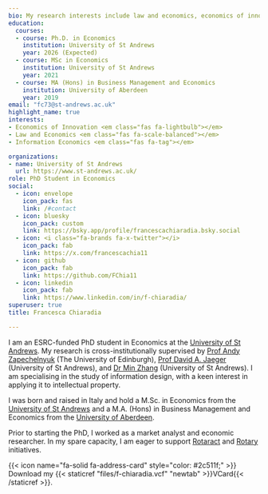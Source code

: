 ```yaml
---
bio: My research interests include law and economics, economics of innovation, and information economics.
education:
  courses:
  - course: Ph.D. in Economics
    institution: University of St Andrews
    year: 2026 (Expected)
  - course: MSc in Economics
    institution: University of St Andrews
    year: 2021
  - course: MA (Hons) in Business Management and Economics
    institution: University of Aberdeen
    year: 2019
email: "fc73@st-andrews.ac.uk"
highlight_name: true
interests:
- Economics of Innovation <em class="fas fa-lightbulb"></em>
- Law and Economics <em class="fas fa-scale-balanced"></em>
- Information Economics <em class="fas fa-tag"></em>

organizations:
- name: University of St Andrews
  url: https://www.st-andrews.ac.uk/
role: PhD Student in Economics
social:
  - icon: envelope
    icon_pack: fas
    link: /#contact
  - icon: bluesky
    icon_pack: custom
    link: https://bsky.app/profile/francescachiaradia.bsky.social
  - icon: <i class="fa-brands fa-x-twitter"></i>
    icon_pack: fab
    link: https://x.com/francescachia11
  - icon: github
    icon_pack: fab
    link: https://github.com/FChia11
  - icon: linkedin
    icon_pack: fab
    link: https://www.linkedin.com/in/f-chiaradia/
superuser: true
title: Francesca Chiaradia

---
```


I am an ESRC-funded PhD student in Economics at the [University of St Andrews](https://www.st-andrews.ac.uk/). My research is cross-institutionally supervised by [Prof Andy Zapechelnyuk](https://www.ed.ac.uk/profile/professor-andy-zapechelnyuk) (The University of Edinburgh), [Prof David A. Jaeger](https://risweb.st-andrews.ac.uk/portal/en/persons/david-a-jaeger(edd24b23-7d88-4ef8-834e-46ea4d47c6a7).html) (University of St Andrews), and [Dr Min Zhang](https://risweb.st-andrews.ac.uk/portal/en/persons/min-zhang(1e199ba1-7016-4e8e-83fb-43cc92d7caec).html) (University of St Andrews). I am specialising in the study of information design, with a keen interest in applying it to intellectual property. 

I was born and raised in Italy and hold a M.Sc. in Economics from the [University of St Andrews](https://www.st-andrews.ac.uk/) and a M.A. (Hons) in Business Management and Economics from the [University of Aberdeen](https://www.abdn.ac.uk/). 

Prior to starting the PhD, I worked as a market analyst and economic researcher. In my spare capacity, I am eager to support [Rotaract](https://www.facebook.com/RotaractAberdeen/?locale=en_GB) and [Rotary](https://www.rotary-ribi.org/clubs/homepage.php?ClubID=3) initiatives. 

{{< icon name="fa-solid fa-address-card" style="color: #2c511f;" >}} Download my {{< staticref "files/f-chiaradia.vcf" "newtab" >}}VCard{{< /staticref >}}.




